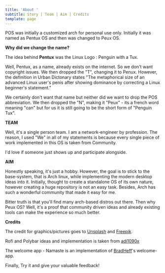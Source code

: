 ```yaml
---
title: 'About '
subtitle: Story | Team | Aim | Credits
template: page
---
```

POS was initially a customized arch for personal use only. Initially it was named as Pentux OS and then was changed to Peux OS.

**Why did we change the name?**

The idea behind **Pentux** was the Linux Logo : Penguin with a Tux.

Well, Pentux, as a name, already exists on the internet. So we don't want copyright issues. We then dropped the "T", changing it to Penux. However, the definition in Urban Dictonary states "The metaphorical size of an advanced Linux user's penis after showing dominance by correcting a Linux beginner's statement."

We certainly don't want that name but neither did we want to drop the POS abbreviation. We then dropped the "N", making it "Peux" - its a french word meaning "can" but for us it is still going to be the short form of "Penguin Tux". 

**TEAM**

Well, it's a single person team. I am a network-engineer by profession. The reason, I used "We" in all of my statements is because every single piece of work implemented in this OS is taken from Community. 

I'd love if someone just shows up and participate alongside.


**AIM**

Honestly speaking, it's just a hobby. However, the goal is to stick to the base-system, that is Arch linux, while implementing the modern desktop ideas into it.  Initially, thought to create a standalone OS of its own nature, however creating a huge repository is not an easy task. Besides, Arch has such a wonderful community that made it easy for me.

Bitter truth is that you'll find many arch-based distros out there. 
Then why Peux OS? Well, it's a proof that community driven ideas and already existing tools can make the experience so much better. 


**Credits**

The credit for graphics/pictures goes to [Unsplash](https://unsplash.com/) and [Freepik](https://www.freepik.com/). 

Rofi and Polybar ideas and implementation is taken from [adi1090x](https://github.com/adi1090x)

The welcome app - Namaste is an implementation of [BradHeff](https://github.com/BradHeff)'s welcome-app.



Finally, Try it and give your valuable feedback!